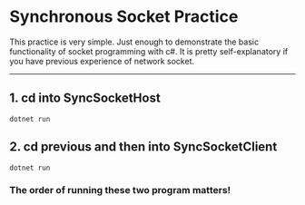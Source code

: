# Synchronous Socket Practice

This practice is very simple. Just enough to demonstrate the basic functionality of socket programming with c#. It is pretty self-explanatory if you have previous experience of network socket.

---

## 1. cd into SyncSocketHost

```command line
dotnet run
```

## 2. cd previous and then into SyncSocketClient

```command line
dotnet run
```

### The order of running these two program matters!